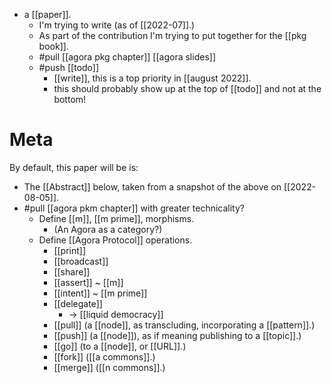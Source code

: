 - a [[paper]].
  - I'm trying to write (as of [[2022-07]].)
  - As part of the contribution I'm trying to put together for the [[pkg book]].
  - #pull [[agora pkg chapter]] [[agora slides]]
  - #push [[todo]]
    - [[write]], this is a top priority in [[august 2022]].
    - this should probably show up at the top of [[todo]] and not at the bottom!

# Meta

By default, this paper will be is:

- The [[Abstract]] below, taken from a snapshot of the above on [[2022-08-05]].
- #pull [[agora pkm chapter]] with greater technicality?
  - Define [[m]], [[m prime]], morphisms.
    - (An Agora as a category?)
  - Define [[Agora Protocol]] operations.
    - [[print]]
    - [[broadcast]]
    - [[share]]
    - [[assert]] ~ [[m]]
    - [[intent]] ~ [[m prime]]
    - [[delegate]]
      - -> [[liquid democracy]]
    - [[pull]] (a [[node]], as transcluding, incorporating a [[pattern]].)
    - [[push]] (a [[node]]), as if meaning publishing to a [[topic]].)
    - [[go]] (to a [[node]], or [[URL]].)
    - [[fork]] ([[a commons]].)
    - [[merge]] ([[n commons]].)

